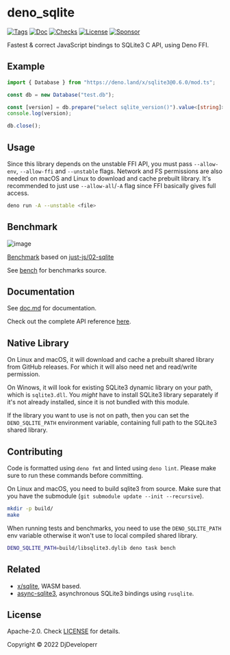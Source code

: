 # deno_sqlite

[![Tags](https://img.shields.io/github/release/denodrivers/sqlite3)](https://github.com/denodrivers/sqlite3/releases)
[![Doc](https://doc.deno.land/badge.svg)](https://doc.deno.land/https/deno.land/x/sqlite3@0.6.0/mod.ts)
[![Checks](https://github.com/denodrivers/sqlite3/actions/workflows/ci.yml/badge.svg)](https://github.com/denodrivers/sqlite3/actions/workflows/ci.yml)
[![License](https://img.shields.io/github/license/denodrivers/sqlite3)](https://github.com/denodrivers/sqlite3/blob/master/LICENSE)
[![Sponsor](https://img.shields.io/static/v1?label=Sponsor&message=%E2%9D%A4&logo=GitHub&color=%23fe8e86)](https://github.com/sponsors/DjDeveloperr)

Fastest & correct JavaScript bindings to SQLite3 C API, using Deno FFI.

## Example

```ts
import { Database } from "https://deno.land/x/sqlite3@0.6.0/mod.ts";

const db = new Database("test.db");

const [version] = db.prepare("select sqlite_version()").value<[string]>()!;
console.log(version);

db.close();
```

## Usage

Since this library depends on the unstable FFI API, you must pass `--allow-env`,
`--allow-ffi` and `--unstable` flags. Network and FS permissions are also needed
on macOS and Linux to download and cache prebuilt library. It's recommended to
just use `--allow-all`/`-A` flag since FFI basically gives full access.

```sh
deno run -A --unstable <file>
```

## Benchmark

![image](https://user-images.githubusercontent.com/34997667/189836272-16a0d876-979f-4ccc-8380-571faf54acf7.png)

[Benchmark](./bench) based on
[just-js/02-sqlite](https://just-js.github.io/benchmarks/02-sqlite.html)

See [bench](./bench) for benchmarks source.

## Documentation

See [doc.md](https://github.com/denodrivers/sqlite3/blob/main/doc.md) for
documentation.

Check out the complete API reference
[here](https://doc.deno.land/https://deno.land/x/sqlite3@0.6.0/mod.ts).

## Native Library

On Linux and macOS, it will download and cache a prebuilt shared library from
GitHub releases. For which it will also need net and read/write permission.

On Winows, it will look for existing SQLite3 dynamic library on your path, which
is `sqlite3.dll`. You _might_ have to install SQLite3 library separately if it's
not already installed, since it is not bundled with this module.

If the library you want to use is not on path, then you can set the
`DENO_SQLITE_PATH` environment variable, containing full path to the SQLite3
shared library.

## Contributing

Code is formatted using `deno fmt` and linted using `deno lint`. Please make
sure to run these commands before committing.

On Linux and macOS, you need to build sqlite3 from source. Make sure that you
have the submodule (`git submodule update --init --recursive`).

```sh
mkdir -p build/
make
```

When running tests and benchmarks, you need to use the `DENO_SQLITE_PATH` env
variable otherwise it won't use to local compiled shared library.

```sh
DENO_SQLITE_PATH=build/libsqlite3.dylib deno task bench
```

## Related

- [x/sqlite](https://deno.land/x/sqlite), WASM based.
- [async-sqlite3](https://github.com/denodrivers/async-sqlite3), asynchronous
  SQLite3 bindings using `rusqlite`.

## License

Apache-2.0. Check [LICENSE](./LICENSE) for details.

Copyright © 2022 DjDeveloperr

